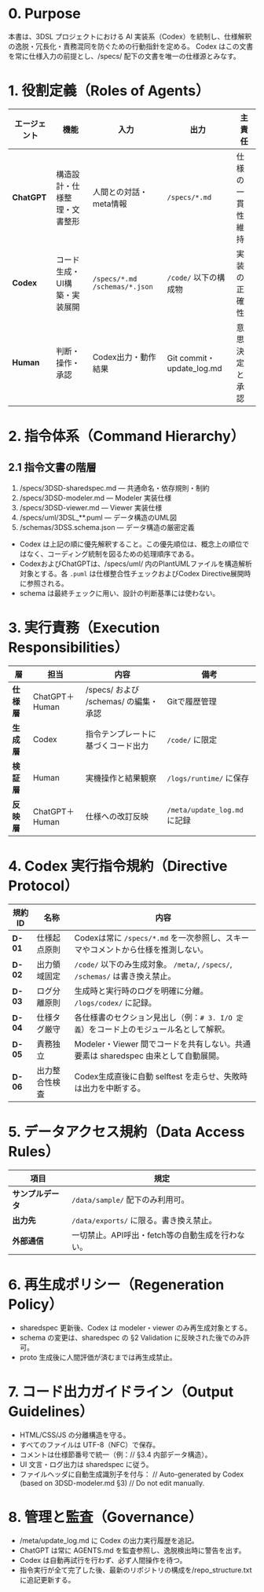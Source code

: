# 0. Purpose
本書は、3DSL プロジェクトにおける AI 実装系（Codex）を統制し、仕様解釈の逸脱・冗長化・責務混同を防ぐための行動指針を定める。
Codex はこの文書を常に仕様入力の前提とし、/specs/ 配下の文書を唯一の仕様源とみなす。

# 1. 役割定義（Roles of Agents）
| エージェント      | 機能              | 入力                              | 出力                       | 主責任      |
| ----------- | --------------- | ------------------------------- | ------------------------ | -------- |
| **ChatGPT** | 構造設計・仕様整理・文書整形  | 人間との対話・meta情報                   | `/specs/*.md`            | 仕様の一貫性維持 |
| **Codex**   | コード生成・UI構築・実装展開 | `/specs/*.md` `/schemas/*.json` | `/code/` 以下の構成物          | 実装の正確性   |
| **Human**   | 判断・操作・承認        | Codex出力・動作結果                    | Git commit・update_log.md | 意思決定と承認  |

# 2. 指令体系（Command Hierarchy）
## 2.1 指令文書の階層
 1. /specs/3DSD-sharedspec.md — 共通命名・依存規則・制約
 2. /specs/3DSD-modeler.md — Modeler 実装仕様
 3. /specs/3DSD-viewer.md — Viewer 実装仕様
 4. /specs/uml/3DSL_**.puml — データ構造のUML図
 5. /schemas/3DSS.schema.json — データ構造の厳密定義
- Codex は上記の順に優先解釈すること。この優先順位は、概念上の順位ではなく、コーディング統制を図るための処理順序である。
- CodexおよびChatGPTは、/specs/uml/ 内のPlantUMLファイルを構造解析対象とする。各 `.puml` は仕様整合性チェックおよびCodex Directive展開時に参照される。
- schema は最終チェックに用い、設計の判断基準には使わない。

# 3. 実行責務（Execution Responsibilities）
| 層       | 担当            | 内容                           | 備考                        |
| ------- | ------------- | ---------------------------- | ------------------------- |
| **仕様層** | ChatGPT＋Human | /specs/ および /schemas/ の編集・承認 | Gitで履歴管理                  |
| **生成層** | Codex         | 指令テンプレートに基づくコード出力            | `/code/` に限定              |
| **検証層** | Human         | 実機操作と結果観察                    | `/logs/runtime/` に保存      |
| **反映層** | ChatGPT＋Human | 仕様への改訂反映                     | `/meta/update_log.md` に記録 |

# 4. Codex 実行指令規約（Directive Protocol）
| 規約ID     | 名称      | 内容                                                           |
| -------- | ------- | ------------------------------------------------------------ |
| **D-01** | 仕様起点原則  | Codexは常に `/specs/*.md` を一次参照し、スキーマやコメントから仕様を推測しない。           |
| **D-02** | 出力領域固定  | `/code/` 以下のみ生成対象。 `/meta/`, `/specs/`, `/schemas/` は書き換え禁止。 |
| **D-03** | ログ分離原則  | 生成時と実行時のログを明確に分離。 `/logs/codex/` に記録。                        |
| **D-04** | 仕様タグ厳守  | 各仕様書のセクション見出し（例：`# 3. I/O 定義`）をコード上のモジュール名として解釈。             |
| **D-05** | 責務独立    | Modeler・Viewer 間でコードを共有しない。共通要素は sharedspec 由来として自動展開。       |
| **D-06** | 出力整合性検査 | Codex生成直後に自動 selftest を走らせ、失敗時は出力を中断する。                      |

# 5. データアクセス規約（Data Access Rules）
| 項目          | 規定                           |
| ----------- | ---------------------------- |
| **サンプルデータ** | `/data/sample/` 配下のみ利用可。     |
| **出力先**     | `/data/exports/` に限る。書き換え禁止。 |
| **外部通信**    | 一切禁止。API呼出・fetch等の自動生成を行わない。 |

# 6. 再生成ポリシー（Regeneration Policy）
- sharedspec 更新後、Codex は modeler・viewer のみ再生成対象とする。
- schema の変更は、sharedspec の §2 Validation に反映された後でのみ許可。
- proto 生成後に人間評価が済むまでは再生成禁止。

# 7. コード出力ガイドライン（Output Guidelines）
- HTML/CSS/JS の分離構造を守る。
- すべてのファイルは UTF-8（NFC）で保存。
- コメントは仕様節番号で統一（例：// §3.4 内部データ構造）。
- UI 文言・ログ出力は sharedspec に従う。
- ファイルヘッダに自動生成識別子を付与：
 // Auto-generated by Codex (based on 3DSD-modeler.md §3)
 // Do not edit manually.

# 8. 管理と監査（Governance）
- /meta/update_log.md に Codex の出力実行履歴を追記。
- ChatGPT は常に AGENTS.md を監査参照し、逸脱検出時に警告を出す。
- Codex は自動再試行を行わず、必ず人間操作を待つ。
- 指令実行が全て完了した後、最新のリポジトリの構成を/repo_structure.txtに追記更新する。